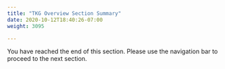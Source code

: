 ```yaml
---
title: "TKG Overview Section Summary"
date: 2020-10-12T18:40:26-07:00
weight: 3095

---
```

You have reached the end of this section. Please use the navigation bar to proceed to the next section.